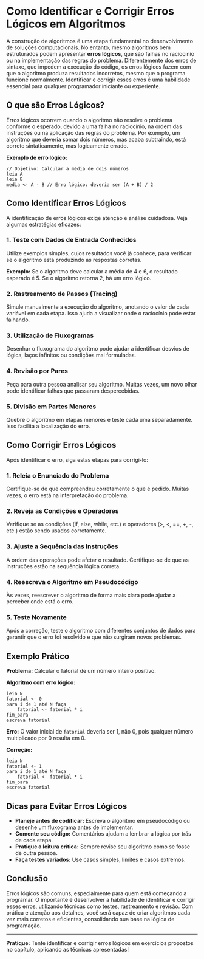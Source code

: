 
# Como Identificar e Corrigir Erros Lógicos em Algoritmos

A construção de algoritmos é uma etapa fundamental no desenvolvimento de soluções computacionais. No entanto, mesmo algoritmos bem estruturados podem apresentar **erros lógicos**, que são falhas no raciocínio ou na implementação das regras do problema. Diferentemente dos erros de sintaxe, que impedem a execução do código, os erros lógicos fazem com que o algoritmo produza resultados incorretos, mesmo que o programa funcione normalmente. Identificar e corrigir esses erros é uma habilidade essencial para qualquer programador iniciante ou experiente.

## O que são Erros Lógicos?

Erros lógicos ocorrem quando o algoritmo não resolve o problema conforme o esperado, devido a uma falha no raciocínio, na ordem das instruções ou na aplicação das regras do problema. Por exemplo, um algoritmo que deveria somar dois números, mas acaba subtraindo, está correto sintaticamente, mas logicamente errado.

**Exemplo de erro lógico:**
```pseudocode
// Objetivo: Calcular a média de dois números
leia A
leia B
media <- A - B // Erro lógico: deveria ser (A + B) / 2
```

## Como Identificar Erros Lógicos

A identificação de erros lógicos exige atenção e análise cuidadosa. Veja algumas estratégias eficazes:

### 1. **Teste com Dados de Entrada Conhecidos**

Utilize exemplos simples, cujos resultados você já conhece, para verificar se o algoritmo está produzindo as respostas corretas.

**Exemplo:**
Se o algoritmo deve calcular a média de 4 e 6, o resultado esperado é 5. Se o algoritmo retorna 2, há um erro lógico.

### 2. **Rastreamento de Passos (Tracing)**

Simule manualmente a execução do algoritmo, anotando o valor de cada variável em cada etapa. Isso ajuda a visualizar onde o raciocínio pode estar falhando.

### 3. **Utilização de Fluxogramas**

Desenhar o fluxograma do algoritmo pode ajudar a identificar desvios de lógica, laços infinitos ou condições mal formuladas.

### 4. **Revisão por Pares**

Peça para outra pessoa analisar seu algoritmo. Muitas vezes, um novo olhar pode identificar falhas que passaram despercebidas.

### 5. **Divisão em Partes Menores**

Quebre o algoritmo em etapas menores e teste cada uma separadamente. Isso facilita a localização do erro.

## Como Corrigir Erros Lógicos

Após identificar o erro, siga estas etapas para corrigi-lo:

### 1. **Releia o Enunciado do Problema**

Certifique-se de que compreendeu corretamente o que é pedido. Muitas vezes, o erro está na interpretação do problema.

### 2. **Reveja as Condições e Operadores**

Verifique se as condições (if, else, while, etc.) e operadores (>, <, ==, +, -, etc.) estão sendo usados corretamente.

### 3. **Ajuste a Sequência das Instruções**

A ordem das operações pode afetar o resultado. Certifique-se de que as instruções estão na sequência lógica correta.

### 4. **Reescreva o Algoritmo em Pseudocódigo**

Às vezes, reescrever o algoritmo de forma mais clara pode ajudar a perceber onde está o erro.

### 5. **Teste Novamente**

Após a correção, teste o algoritmo com diferentes conjuntos de dados para garantir que o erro foi resolvido e que não surgiram novos problemas.

## Exemplo Prático

**Problema:** Calcular o fatorial de um número inteiro positivo.

**Algoritmo com erro lógico:**
```pseudocode
leia N
fatorial <- 0
para i de 1 até N faça
    fatorial <- fatorial * i
fim_para
escreva fatorial
```
**Erro:** O valor inicial de `fatorial` deveria ser 1, não 0, pois qualquer número multiplicado por 0 resulta em 0.

**Correção:**
```pseudocode
leia N
fatorial <- 1
para i de 1 até N faça
    fatorial <- fatorial * i
fim_para
escreva fatorial
```

## Dicas para Evitar Erros Lógicos

- **Planeje antes de codificar:** Escreva o algoritmo em pseudocódigo ou desenhe um fluxograma antes de implementar.
- **Comente seu código:** Comentários ajudam a lembrar a lógica por trás de cada etapa.
- **Pratique a leitura crítica:** Sempre revise seu algoritmo como se fosse de outra pessoa.
- **Faça testes variados:** Use casos simples, limites e casos extremos.

## Conclusão

Erros lógicos são comuns, especialmente para quem está começando a programar. O importante é desenvolver a habilidade de identificar e corrigir esses erros, utilizando técnicas como testes, rastreamento e revisão. Com prática e atenção aos detalhes, você será capaz de criar algoritmos cada vez mais corretos e eficientes, consolidando sua base na lógica de programação.

---
**Pratique:** Tente identificar e corrigir erros lógicos em exercícios propostos no capítulo, aplicando as técnicas apresentadas!
```
